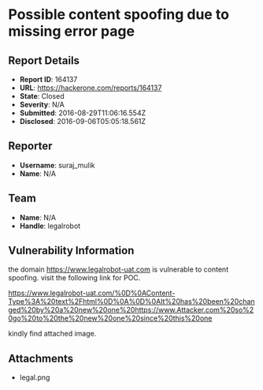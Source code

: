 # Possible content spoofing due to missing error page

## Report Details
- **Report ID**: 164137
- **URL**: https://hackerone.com/reports/164137
- **State**: Closed
- **Severity**: N/A
- **Submitted**: 2016-08-29T11:06:16.554Z
- **Disclosed**: 2016-09-06T05:05:18.561Z

## Reporter
- **Username**: suraj_mulik
- **Name**: N/A

## Team
- **Name**: N/A
- **Handle**: legalrobot

## Vulnerability Information
the domain https://www.legalrobot-uat.com is vulnerable to content spoofing.
visit the following link for POC.

https://www.legalrobot-uat.com/%0D%0AContent-Type%3A%20text%2Fhtml%0D%0A%0D%0AIt%20has%20been%20changed%20by%20a%20new%20one%20https://www.Attacker.com%20so%20go%20to%20the%20new%20one%20since%20this%20one

kindly find attached image.

## Attachments
- legal.png
